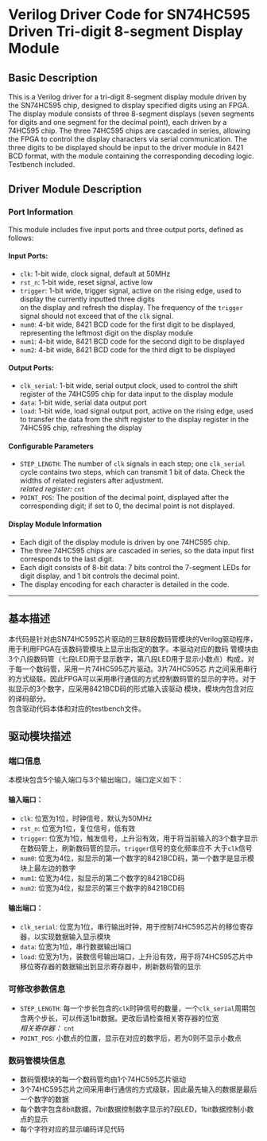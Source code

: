 # Verilog Driver Code for SN74HC595 Driven Tri-digit 8-segment Display Module
## Basic Description
This is a Verilog driver for a tri-digit 8-segment display module driven by the SN74HC595 chip, designed to display 
specified digits using an FPGA. The display module consists of three 8-segment displays (seven segments for digits and 
one segment for the decimal point), each driven by a 74HC595 chip. The three 74HC595 chips are cascaded in series, 
allowing the FPGA to control the display characters via serial communication. The three digits to be displayed should 
be input to the driver module in 8421 BCD format, with the module containing the corresponding decoding logic.\
Testbench included.
## Driver Module Description
### Port Information
This module includes five input ports and three output ports, defined as follows:
#### Input Ports:
* `clk`: 1-bit wide, clock signal, default at 50MHz
* `rst_n`: 1-bit wide, reset signal, active low
* `trigger`: 1-bit wide, trigger signal, active on the rising edge, used to display the currently inputted three digits  
  on the display and refresh the display. The frequency of the `trigger` signal    should not exceed that of 
  the `clk` signal.
* `num0`: 4-bit wide, 8421 BCD code for the first digit to be displayed, representing the leftmost digit on the display 
  module
* `num1`: 4-bit wide, 8421 BCD code for the second digit to be displayed
* `num2`: 4-bit wide, 8421 BCD code for the third digit to be displayed
#### Output Ports:
* `clk_serial`: 1-bit wide, serial output clock, used to control the shift register of the 74HC595 chip for data input 
  to the display module
* `data`: 1-bit wide, serial data output port
* `load`: 1-bit wide, load signal output port, active on the rising edge, used to transfer the data from the shift 
  register to the display register in the 74HC595 chip, refreshing the display
#### Configurable Parameters
* `STEP_LENGTH`: The number of `clk` signals in each step; one `clk_serial` cycle contains two steps, which can 
  transmit 1 bit of data. Check the widths of related registers after adjustment.\
  *related register:* `cnt`
* `POINT_POS`: The position of the decimal point, displayed after the corresponding digit; if set to 0, the decimal 
  point is not displayed.
#### Display Module Information
* Each digit of the display module is driven by one 74HC595 chip.
* The three 74HC595 chips are cascaded in series, so the data input first corresponds to the last digit.
* Each digit consists of 8-bit data: 7 bits control the 7-segment LEDs for digit display, and 1 bit controls the 
  decimal point.
* The display encoding for each character is detailed in the code.
---------------------------------------------------------------------------------
## 基本描述
本代码是针对由SN74HC595芯片驱动的三联8段数码管模块的Verilog驱动程序，用于利用FPGA在该数码管模块上显示出指定的数字。本驱动对应的数码
管模块由3个八段数码管（七段LED用于显示数字，第八段LED用于显示小数点）构成，对于每一个数码管，采用一片74HC595芯片驱动。3片74HC595芯
片之间采用串行的方式级联。因此FPGA可以采用串行通信的方式控制数码管的显示的字符。对于拟显示的3个数字，应采用8421BCD码的形式输入该驱动
模块，模块内包含对应的译码部分。\
包含驱动代码本体和对应的testbench文件。
## 驱动模块描述
### 端口信息
本模块包含5个输入端口与3个输出端口，端口定义如下：
#### 输入端口：
* `clk`: 位宽为1位，时钟信号，默认为50MHz
* `rst_n`: 位宽为1位，复位信号，低有效
* `trigger`: 位宽为1位，触发信号，上升沿有效，用于将当前输入的3个数字显示在数码管上，刷新数码管的显示。`trigger`信号的变化频率应不
大于`clk`信号
* `num0`: 位宽为4位，拟显示的第一个数字的8421BCD码，第一个数字是显示模块上最左边的数字
* `num1`: 位宽为4位，拟显示的第二个数字的8421BCD码
* `num2`: 位宽为4位，拟显示的第三个数字的8421BCD码
#### 输出端口：
* `clk_serial`: 位宽为1位，串行输出时钟，用于控制74HC595芯片的移位寄存器，以实现数据输入显示模块
* `data`: 位宽为1位，串行数据输出端口
* `load`: 位宽为1为，装数信号输出端口，上升沿有效，用于将74HC595芯片中移位寄存器的数据输出到显示寄存器中，刷新数码管的显示
### 可修改参数信息
* `STEP_LENGTH`: 每一个步长包含的`clk`时钟信号的数量，一个`clk_serial`周期包含两个步长，可以传送1bit数据。更改后请检查相关寄存器的位宽\
  *相关寄存器：* `cnt`
* `POINT_POS`: 小数点的位置，显示在对应的数字后，若为0则不显示小数点
### 数码管模块信息
* 数码管模块的每一个数码管均由1个74HC595芯片驱动
* 3个74HC595芯片之间采用串行通信的方式级联，因此最先输入的数据是最后一个数字的数据
* 每个数字包含8bit数据，7bit数据控制数字显示的7段LED，1bit数据控制小数点的显示
* 每个字符对应的显示编码详见代码
